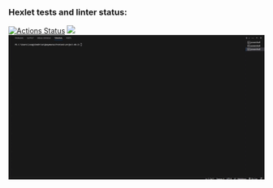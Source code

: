 ### Hexlet tests and linter status:
[![Actions Status](https://github.com/LoseGameng/frontend-project-46/actions/workflows/hexlet-check.yml/badge.svg)](https://github.com/LoseGameng/frontend-project-46/actions)
<a href="https://codeclimate.com/github/LoseGameng/frontend-project-46/test_coverage"><img src="https://api.codeclimate.com/v1/badges/c058e2d765bdef415109/test_coverage" /></a>
<img src="/vidio/vidio.gif">